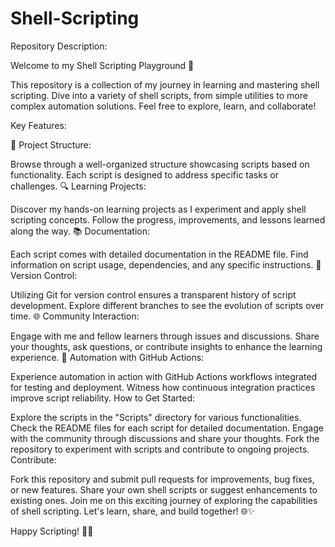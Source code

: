 # Shell-Scripting
Repository Description:

Welcome to my Shell Scripting Playground 🚀

This repository is a collection of my journey in learning and mastering shell scripting. Dive into a variety of shell scripts, from simple utilities to more complex automation solutions. Feel free to explore, learn, and collaborate!

Key Features:

📁 Project Structure:

Browse through a well-organized structure showcasing scripts based on functionality.
Each script is designed to address specific tasks or challenges.
🔍 Learning Projects:

Discover my hands-on learning projects as I experiment and apply shell scripting concepts.
Follow the progress, improvements, and lessons learned along the way.
📚 Documentation:

Each script comes with detailed documentation in the README file.
Find information on script usage, dependencies, and any specific instructions.
🔄 Version Control:

Utilizing Git for version control ensures a transparent history of script development.
Explore different branches to see the evolution of scripts over time.
🌐 Community Interaction:

Engage with me and fellow learners through issues and discussions.
Share your thoughts, ask questions, or contribute insights to enhance the learning experience.
🤖 Automation with GitHub Actions:

Experience automation in action with GitHub Actions workflows integrated for testing and deployment.
Witness how continuous integration practices improve script reliability.
How to Get Started:

Explore the scripts in the "Scripts" directory for various functionalities.
Check the README files for each script for detailed documentation.
Engage with the community through discussions and share your thoughts.
Fork the repository to experiment with scripts and contribute to ongoing projects.
Contribute:

Fork this repository and submit pull requests for improvements, bug fixes, or new features.
Share your own shell scripts or suggest enhancements to existing ones.
Join me on this exciting journey of exploring the capabilities of shell scripting. Let's learn, share, and build together! 🌐✨

Happy Scripting! 🚀🔧

